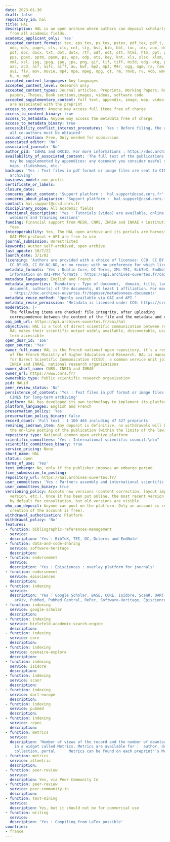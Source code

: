 ```yaml
---
date: 2023-01-30
draft: false
repository_id: hal
title: HAL
description: HAL is an open archive where authors can deposit scholarly documents
  from all academic fields.
academic_applicant_only: 'Yes'
accepted_content_formats: tex, eps_tex, ps_tex, pstex, pdf_tex, pdf_t, pdftex, zip,
  odc, ods, pages, cls, clo, cnf, sty, bst, bib, bbl, toc, idx, aux, def, loc, table,
  pdf, doc, docx, txt, dot, dotx, rtf, odf, odt, ott, html, htm, ppt, pptx, pot, potx,
  pps, ppsx, pptm, ppsm, ps, eps, odp, ots, key, knt, xls, xlsx, xlsm, xltx, xlt,
  xml, xsl, jpg, jpeg, jpe, jps, png, gif, tif, tiff, ms3d, odg, otg, pct, svg, gls,
  aac, ac3, aif, aifc, aiff, au, bwf, mp2, mp3, M4r, ogg, ogm, ra, ram, wma, wav,
  avi, flv, mov, movie, mp4, mpe, mpeg, mpg, qt, rm, rmvb, rv, vob, wmv, m4a, c, py,
  h, m, mpl
accepted_content_languages: Any languages
accepted_content_level: Research only
accepted_content_types: Journal articles, Preprints, Working Papers, Reports, Conference
  papers, Theses, Book sections,images, videos, software code
accepted_supplementary_content: full text, appendix, image, map, video, sound. Those
  are associated with the preprint
access_to_content: Anyone may access full items free of charge
access_to_content_binary: true
access_to_metadata: Anyone may access the metadata free of charge
access_to_metadata_binary: true
accessibility_conflict_interest_procedures: 'Yes : Before filing, the agreement of
  all co-authors must be obtained'
account_creation: Free, Only needed for submission
associated_editor: 'No'
associated_journal: 'No'
author_pid: 'IdHAL and ORCID. For more informations : https://doc.archives-ouvertes.fr/en/author-identifier-idhal-and-cv/'
availability_of_associated_content: 'The full text of the publications you submit
  may be supplemented by appendices: any document you consider useful such as illustrations,
  maps, slideshows, etc.'
backups: 'Yes : Text files in pdf format or image files are sent to CINES for long-term
  archiving'
business_model: non-profit
certificate_or_labels:
closure_date:
concerns_about_content: 'Support platform :  hal.support@ccsd.cnrs.fr'
concerns_about_plagiarism: 'Support platform :  hal.support@ccsd.cnrs.fr'
contact: hal.support@ccsd.cnrs.fr
disciplinary_scope: All academic fields
functional_description: 'Yes : Tutorials (video) are available, online documentation,
  webinars and training sessions'
funding: Financial support from MESR, CNRS, INRIA and INRAÉ + institutional portals
  fees
interoperability: Yes, The HAL open archive and its portals are harvestable via the
  OAI-PMH protocol + API are free to use
journal_submission: Unrestricted
keywords: Author self-archived, open archive
last_update: 10/7/22
launch_date: 3/1/02
licensing: 'Authors are provided with a choice of licenses: CC0, CC BY, CC BY-NC,
  CC BY-ND, CC BY-NC-ND, or no reuse; with no preference for which license chosen'
metadata_formats: 'Yes : Dublin Core, DC Terms, XML-TEI, BibTeX, EndNote. For more
  information on OAI-PMH formats : https://api.archives-ouvertes.fr/oai/hal/?verb=ListMetadataFormats'
metadata_languages: English and French
metadata_properties: 'Mandatory : Type of document,  domain, title, language of the
  document, author(s) of the documents, At least 1 affiliation. For more information
  : https://doc.archives-ouvertes.fr/deposer/metadonnees-document/'
metadata_reuse_method: 'Openly available via OAI and API '
metadata_reuse_permission: 'Metadata is licensed under CC0: https://creativecommons.org/publicdomain/zero/1.0/'
moderation: |-
  The following items are checked: file integrity, after uploading
  correspondence between the content of the file and the metadata and compliance with the publisher's policy for published documents. All repositories with files (full text, appendix, image, map, video, sound) are manually checked before being put online.
oai_pmh_url: https://api.archives-ouvertes.fr/oai/hal
objectives: HAL is a tool of direct scientific communication between researchers.
  HAL makes their scientific output widely available, discoverable, usable and long
  term accessible
open_doar_id: '166'
open_source: 'Yes'
owner_full_name: HAL is the French national open repository, it’s a research infrastructure
  of the French Ministry of higher Education and Research. HAL is managed by the Center
  for Direct Scientific Communication (CCSD), a common service unit joining CNRS,
  INRIA and INRAÉ, national research organizations
owner_short_name: CNRS, INRIA and INRAÉ
owner_url: https://www.cnrs.fr/
ownership_type: Public scientific research organisation
pid: HALid
peer_review_status: 'No'
persistence_of_content: 'Yes : Text files in pdf format or image files are sent to
  CINES for long-term archiving'
platform: HAL has developed its own technology to implement its platform
platform_languages: English and French
preservation_policy: 'Yes'
preservation_policy_binary: false
record_count: 'Full text : 1 100 465 including 47 527 preprints'
remining_indrawn_item: Any deposit is definitive, no withdrawals will be made after
  the on-line posting of the publication (within the limits of the law)
repository_type: National common open archive platform
scientific_committees: "Yes : International scientific council.\n\n"
scientific_committees_binary: true
service_pricing: None
short_name: HAL
status: open
terms_of_use: 'Yes'
text_embargo: No, only if the publisher imposes an embargo period
time_submission_to_posting:
repository_url: https://hal.archives-ouvertes.fr/
user_committees: 'Yes : Partners assembly and international scientific council'
user_committees_binary: true
versioning_policy: Accepts new versions (content correction, layout improvement, editor
  version, etc.). Once it has been put online, the most recent version is proposed
  by default for consultation, but old versions are visible
who_can_deposit: Anyone can post on the platform. Only an account is required ( The
  creation of the account is free).
withdrawal_authorisation: Platform
withdrawal_policy: 'No'
features:
- function: bibliographic-references-management
  service:
  description: 'Yes : BibTeX, TEI, DC, Dcterms and EndNote'
- function: data-and-code-sharing
  service: software-heritage
  description:
- function: endorsement
  service:
  description: 'Yes : Episciences : overlay platform for journals'
- function: endorsement
  service: episciences
  description:
- function: indexing
  service:
  description: 'Yes : Google Scholar, BASE, CORE, Isidore, ScanR, DART-Europe, OpenAIRE,
    arXiv, PubMed, PubMed Central, RePec, Software-Heritage, Episciences'
- function: indexing
  service: google-scholar
  description:
- function: indexing
  service: bielefeld-academic-search-engine
  description:
- function: indexing
  service: core
  description:
- function: indexing
  service: openaire-explore
  description:
- function: indexing
  service: isidore
  description:
- function: indexing
  service: scanr
  description:
- function: indexing
  service: dart-europe
  description:
- function: indexing
  service: pubmed
  description:
- function: indexing
  service: repec
  description:
- function: metrics
  service:
  description: 'Number of views of the record and the number of downloads of the file
    in a widget called Metrics. Metrics are available for :  author, depositor, structure,
    collection, portal      Metrics can be found on each preprint''s Metrics tab : view, clicks '
- function: metrics
  service: altmetric
  description:
- function: peer-review
  service:
  description: Yes, via Peer Community In
- function: peer-review
  service: peer-community-in
  description:
- function: text-mining
  service:
  description: Yes, but it should not be for commercial use
- function: writing
  service:
  description: 'Yes : Compiling from LaTex possible'
countries:
- france
---
```



